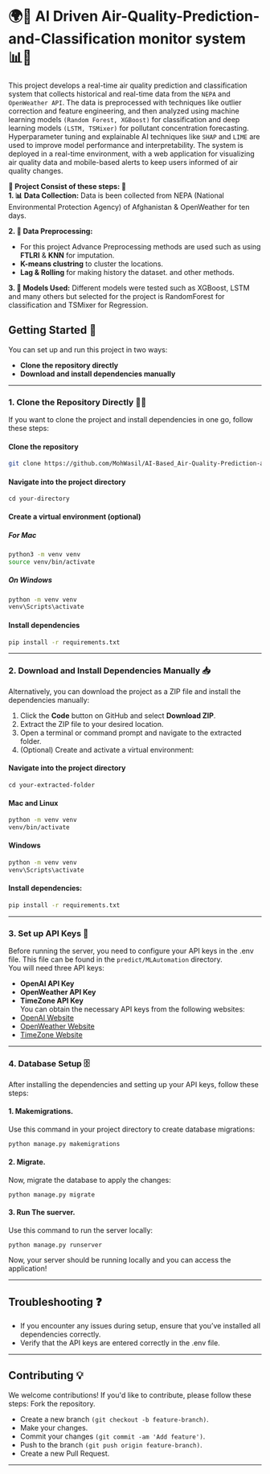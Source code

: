 # 🌍💨 AI Driven Air-Quality-Prediction-and-Classification monitor system 📊🌱
This project develops a real-time air quality prediction and classification system that collects historical and real-time data from the `NEPA` and `OpenWeather API`. The data is preprocessed with techniques like outlier correction and feature engineering, and then analyzed using machine learning models `(Random Forest, XGBoost)` for classification and deep learning models `(LSTM, TSMixer)` for pollutant concentration forecasting. Hyperparameter tuning and explainable AI techniques like `SHAP` and `LIME` are used to improve model performance and interpretability. The system is deployed in a real-time environment, with a web application for visualizing air quality data and mobile-based alerts to keep users informed of air quality changes.

**🔧 Project Consist of these steps: 📝** <br>
  **1. 📊 Data Collection:**
  Data is been collected from NEPA (National Environmental Protection Agency) of Afghanistan & OpenWeather for ten days.

  **2. 🧹 Data Preprocessing:**
  * For this project Advance Preprocessing methods are used such as using **FTLRI** & **KNN** for imputation.
  * **K-means clustring** to cluster the locations.
  * **Lag & Rolling** for making history the dataset. and other methods.

 **3. 🤖 Models Used:**
 Different models were tested such as XGBoost, LSTM and many others but selected for the project is RandomForest for classification and TSMixer for Regression. 
 

## Getting Started 🚀

You can set up and run this project in two ways:  
- **Clone the repository directly**
- **Download and install dependencies manually**

---

### 1. Clone the Repository Directly 🧑‍💻

If you want to clone the project and install dependencies in one go, follow these steps:

#### Clone the repository
```bash
git clone https://github.com/MohWasil/AI-Based_Air-Quality-Prediction-and-Classification_System.git
```


#### Navigate into the project directory
`cd your-directory`

#### Create a virtual environment (optional)
##### For Mac
```bash
python3 -m venv venv
source venv/bin/activate
```
##### On Windows <br>
```bash
python -m venv venv
venv\Scripts\activate
```
#### Install dependencies
```bash
pip install -r requirements.txt
```
--- 

### 2. Download and Install Dependencies Manually 📥

Alternatively, you can download the project as a ZIP file and install the dependencies manually:  
  1. Click the **Code** button on GitHub and select **Download ZIP**.  
  2. Extract the ZIP file to your desired location.  
  3. Open a terminal or command prompt and navigate to the extracted folder.  
  4. (Optional) Create and activate a virtual environment:  
  #### Navigate into the project directory
  `cd your-extracted-folder`
  #### Mac and Linux
  ```bash
  python -m venv venv
  venv/bin/activate 
  ```
  #### Windows
  ```bash
  python -m venv venv
  venv\Scripts\activate
  ```
#### Install dependencies:
  ```bash 
  pip install -r requirements.txt
  ```
--- 

### 3. Set up API Keys 🔑
Before running the server, you need to configure your API keys in the .env file. This file can be found in the `predict/MLAutomation` directory.<br>
You will need three API keys:
- **OpenAI API Key**
- **OpenWeather API Key**
- **TimeZone API Key** <br>
You can obtain the necessary API keys from the following websites:<br>
- [OpenAI Website](https://openai.com/)<br>
- [OpenWeather Website](https://openweathermap.org/api/air-pollution)<br>
- [TimeZone Website](https://timezonedb.com/)<br>

---

### 4. Database Setup 🗄️
After installing the dependencies and setting up your API keys, follow these steps:
#### 1. Makemigrations.
Use this command in your project directory to create database migrations: <br>
```bash
python manage.py makemigrations
```
#### 2. Migrate.
Now, migrate the database to apply the changes: <br>
```
python manage.py migrate
```
#### 3. Run The suerver.
Use this command to run the server locally: <br>
```
python manage.py runserver
```
Now, your server should be running locally and you can access the application!

---

## Troubleshooting ❓
- If you encounter any issues during setup, ensure that you’ve installed all dependencies correctly.
- Verify that the API keys are entered correctly in the .env file.

---

## Contributing 💡
We welcome contributions! If you'd like to contribute, please follow these steps:
Fork the repository.
- Create a new branch ```(git checkout -b feature-branch)```.
- Make your changes.
- Commit your changes ```(git commit -am 'Add feature')```.
- Push to the branch ```(git push origin feature-branch)```.
- Create a new Pull Request.
---
